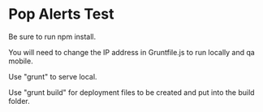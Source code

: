 # Pop Alerts Test

Be sure to run npm install.

You will need to change the IP address in Gruntfile.js to run locally and qa mobile.

Use "grunt" to serve local.

Use "grunt build" for deployment files to be created and put into the build folder.

